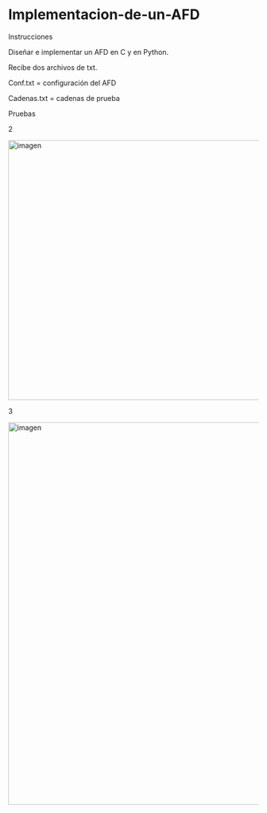# Implementacion-de-un-AFD
Instrucciones

Diseñar e implementar un AFD en C y en Python.

Recibe dos archivos de txt.

Conf.txt = configuración del AFD

Cadenas.txt = cadenas de prueba

Pruebas

2

<img width="1202" height="523" alt="imagen" src="https://github.com/user-attachments/assets/08878831-da03-4e0d-ad39-aa5730b2fd2f" />

3

<img width="1194" height="770" alt="imagen" src="https://github.com/user-attachments/assets/1f997fd3-a561-4692-a88d-7d9c98256d4b" />


